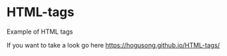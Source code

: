 # HTML-tags
Example of HTML tags 

If you want to take a look go here https://hogusong.github.io/HTML-tags/

